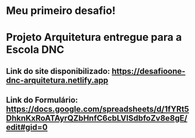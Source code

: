 # Meu primeiro desafio!
# Projeto Arquitetura entregue para a Escola DNC
## Link do site disponibilizado: https://desafioone-dnc-arquitetura.netlify.app
## Link do Formulário: https://docs.google.com/spreadsheets/d/1fYRt5DhknKxRoATAyrQZbHnfC6cbLVlSdbfoZv8e8gE/edit#gid=0
